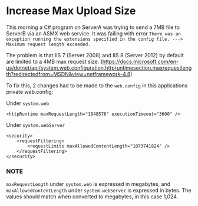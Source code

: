 # Increase Max Upload Size

This morning a C# program on ServerA was trying to send a 7MB file to ServerB via an ASMX web service.  It was failing with error `There was an exception running the extensions specified in the config file. ---> Maximum request length exceeded.`  

The problem is that IIS 7 (Server 2008) and IIS 8 (Server 2012) by default are limited to a 4MB max request size.  (https://docs.microsoft.com/en-us/dotnet/api/system.web.configuration.httpruntimesection.maxrequestlength?redirectedfrom=MSDN&view=netframework-4.8)

To fix this, 2 changes had to be made to the `web.config` in this applications private web.config:

Under `system.web`

```
<httpRuntime maxRequestLength="1048576" executionTimeout="3600" />
```

Under `system.webServer`

```
<security>
    <requestFiltering>
        <requestLimits maxAllowedContentLength="1073741824" />
    </requestFiltering>
</security>
```

### NOTE
`maxRequestLength` under  `system.web` is expressed in megabytes, and `maxAllowedContentLength` under `system.webServer` is expressed in bytes.  The values should match when converted to megabytes, in this case 1,024.

